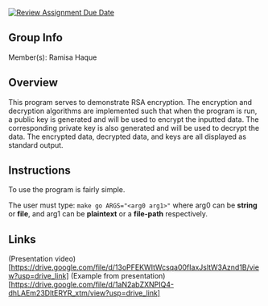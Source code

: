 [![Review Assignment Due Date](https://classroom.github.com/assets/deadline-readme-button-24ddc0f5d75046c5622901739e7c5dd533143b0c8e959d652212380cedb1ea36.svg)](https://classroom.github.com/a/ecp4su41)
## Group Info
  Member(s): Ramisa Haque
## Overview
This program serves to demonstrate RSA encryption. The encryption and decryption algorithms are implemented such that when the program is run, a public key is generated and will be used to encrypt the inputted data. The corresponding private key is also generated and will be used to decrypt the data. The encrypted data, decrypted data, and keys are all displayed as standard output.

## Instructions
To use the program is fairly simple.

The user must type: `make go ARGS="<arg0 arg1>"` where arg0 can be **string** or **file**, and arg1 can be **plaintext** or a **file-path** respectively.

## Links
(Presentation video)[https://drive.google.com/file/d/13oPFEKWItWcsqa00fIaxJsltW3Aznd1B/view?usp=drive_link]
(Example from presentation)[https://drive.google.com/file/d/1aN2abZXNPIQ4-dhLAEm23DltERYR_xtm/view?usp=drive_link]
